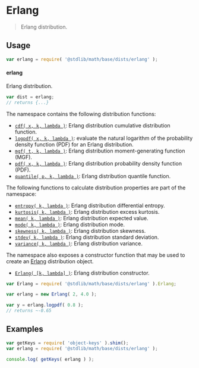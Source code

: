 <!--

@license Apache-2.0

Copyright (c) 2018 The Stdlib Authors.

Licensed under the Apache License, Version 2.0 (the "License");
you may not use this file except in compliance with the License.
You may obtain a copy of the License at

   http://www.apache.org/licenses/LICENSE-2.0

Unless required by applicable law or agreed to in writing, software
distributed under the License is distributed on an "AS IS" BASIS,
WITHOUT WARRANTIES OR CONDITIONS OF ANY KIND, either express or implied.
See the License for the specific language governing permissions and
limitations under the License.

-->

# Erlang

> Erlang distribution.

<section class="usage">

## Usage

```javascript
var erlang = require( '@stdlib/math/base/dists/erlang' );
```

#### erlang

Erlang distribution.

```javascript
var dist = erlang;
// returns {...}
```

The namespace contains the following distribution functions:

<!-- <toc pattern="*+(cdf|pdf|mgf|quantile)*"> -->

<div class="namespace-toc">

-   <span class="signature">[`cdf( x, k, lambda )`][@stdlib/math/base/dists/erlang/cdf]</span><span class="delimiter">: </span><span class="description">Erlang distribution cumulative distribution function.</span>
-   <span class="signature">[`logpdf( x, k, lambda )`][@stdlib/math/base/dists/erlang/logpdf]</span><span class="delimiter">: </span><span class="description">evaluate the natural logarithm of the probability density function (PDF) for an Erlang distribution.</span>
-   <span class="signature">[`mgf( t, k, lambda )`][@stdlib/math/base/dists/erlang/mgf]</span><span class="delimiter">: </span><span class="description">Erlang distribution moment-generating function (MGF).</span>
-   <span class="signature">[`pdf( x, k, lambda )`][@stdlib/math/base/dists/erlang/pdf]</span><span class="delimiter">: </span><span class="description">Erlang distribution probability density function (PDF).</span>
-   <span class="signature">[`quantile( p, k, lambda )`][@stdlib/math/base/dists/erlang/quantile]</span><span class="delimiter">: </span><span class="description">Erlang distribution quantile function.</span>

</div>

<!-- </toc> -->

The following functions to calculate distribution properties are part of the namespace:

<!-- <toc pattern="*+(entropy|kurtosis|mean|median|mode|skewness|stdev|variance)*"> -->

<div class="namespace-toc">

-   <span class="signature">[`entropy( k, lambda )`][@stdlib/math/base/dists/erlang/entropy]</span><span class="delimiter">: </span><span class="description">Erlang distribution differential entropy.</span>
-   <span class="signature">[`kurtosis( k, lambda )`][@stdlib/math/base/dists/erlang/kurtosis]</span><span class="delimiter">: </span><span class="description">Erlang distribution excess kurtosis.</span>
-   <span class="signature">[`mean( k, lambda )`][@stdlib/math/base/dists/erlang/mean]</span><span class="delimiter">: </span><span class="description">Erlang distribution expected value.</span>
-   <span class="signature">[`mode( k, lambda )`][@stdlib/math/base/dists/erlang/mode]</span><span class="delimiter">: </span><span class="description">Erlang distribution mode.</span>
-   <span class="signature">[`skewness( k, lambda )`][@stdlib/math/base/dists/erlang/skewness]</span><span class="delimiter">: </span><span class="description">Erlang distribution skewness.</span>
-   <span class="signature">[`stdev( k, lambda )`][@stdlib/math/base/dists/erlang/stdev]</span><span class="delimiter">: </span><span class="description">Erlang distribution standard deviation.</span>
-   <span class="signature">[`variance( k, lambda )`][@stdlib/math/base/dists/erlang/variance]</span><span class="delimiter">: </span><span class="description">Erlang distribution variance.</span>

</div>

<!-- </toc> -->

The namespace also exposes a constructor function that may be used to create an [Erlang][erlang-distribution] distribution object.

<!-- <toc pattern="*ctor*"> -->

<div class="namespace-toc">

-   <span class="signature">[`Erlang( [k, lambda] )`][@stdlib/math/base/dists/erlang/ctor]</span><span class="delimiter">: </span><span class="description">Erlang distribution constructor.</span>

</div>

<!-- </toc> -->

```javascript
var Erlang = require( '@stdlib/math/base/dists/erlang' ).Erlang;

var erlang = new Erlang( 2, 4.0 );

var y = erlang.logpdf( 0.8 );
// returns ~-0.65
```

</section>

<!-- /.usage -->

<section class="examples">

## Examples

<!-- TODO: better examples -->

<!-- eslint no-undef: "error" -->

```javascript
var getKeys = require( 'object-keys' ).shim();
var erlang = require( '@stdlib/math/base/dists/erlang' );

console.log( getKeys( erlang ) );
```

</section>

<!-- /.examples -->

<section class="links">

[erlang-distribution]: https://en.wikipedia.org/wiki/Erlang_distribution

<!-- <toc-links> -->

[@stdlib/math/base/dists/erlang/ctor]: https://github.com/stdlib-js/stdlib/tree/develop/lib/node_modules/%40stdlib/math/base/dists/erlang/ctor

[@stdlib/math/base/dists/erlang/entropy]: https://github.com/stdlib-js/stdlib/tree/develop/lib/node_modules/%40stdlib/math/base/dists/erlang/entropy

[@stdlib/math/base/dists/erlang/kurtosis]: https://github.com/stdlib-js/stdlib/tree/develop/lib/node_modules/%40stdlib/math/base/dists/erlang/kurtosis

[@stdlib/math/base/dists/erlang/mean]: https://github.com/stdlib-js/stdlib/tree/develop/lib/node_modules/%40stdlib/math/base/dists/erlang/mean

[@stdlib/math/base/dists/erlang/mode]: https://github.com/stdlib-js/stdlib/tree/develop/lib/node_modules/%40stdlib/math/base/dists/erlang/mode

[@stdlib/math/base/dists/erlang/skewness]: https://github.com/stdlib-js/stdlib/tree/develop/lib/node_modules/%40stdlib/math/base/dists/erlang/skewness

[@stdlib/math/base/dists/erlang/stdev]: https://github.com/stdlib-js/stdlib/tree/develop/lib/node_modules/%40stdlib/math/base/dists/erlang/stdev

[@stdlib/math/base/dists/erlang/variance]: https://github.com/stdlib-js/stdlib/tree/develop/lib/node_modules/%40stdlib/math/base/dists/erlang/variance

[@stdlib/math/base/dists/erlang/cdf]: https://github.com/stdlib-js/stdlib/tree/develop/lib/node_modules/%40stdlib/math/base/dists/erlang/cdf

[@stdlib/math/base/dists/erlang/logpdf]: https://github.com/stdlib-js/stdlib/tree/develop/lib/node_modules/%40stdlib/math/base/dists/erlang/logpdf

[@stdlib/math/base/dists/erlang/mgf]: https://github.com/stdlib-js/stdlib/tree/develop/lib/node_modules/%40stdlib/math/base/dists/erlang/mgf

[@stdlib/math/base/dists/erlang/pdf]: https://github.com/stdlib-js/stdlib/tree/develop/lib/node_modules/%40stdlib/math/base/dists/erlang/pdf

[@stdlib/math/base/dists/erlang/quantile]: https://github.com/stdlib-js/stdlib/tree/develop/lib/node_modules/%40stdlib/math/base/dists/erlang/quantile

<!-- </toc-links> -->

</section>

<!-- /.links -->
